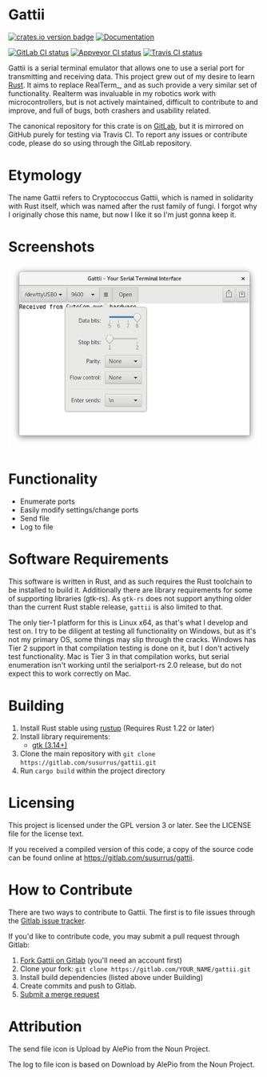 Gattii
======
[![crates.io version badge](https://img.shields.io/crates/v/gattii.svg)](https://crates.io/crates/gattii)
[![Documentation](https://docs.rs/gattii/badge.svg)](https://docs.rs/crate/gattii)


[![GitLab CI status](https://gitlab.com/susurrus/gattii/badges/master/build.svg)](https://gitlab.com/susurrus/gattii/pipelines)
[![Appveyor CI status](https://ci.appveyor.com/api/projects/status/gitlab/Susurrus/gattii?svg=true&branch=master)](https://ci.appveyor.com/project/Susurrus/gattii)
[![Travis CI status](https://travis-ci.org/Susurrus/gattii.svg?branch=master)](https://travis-ci.org/Susurrus/gattii)

Gattii is a serial terminal emulator that allows one to use a serial port for transmitting and receiving data. This project grew out of my desire to learn [Rust]. It aims to replace RealTerm_, and as such provide a very similar set of functionality. Realterm was invaluable in my robotics work with microcontrollers, but is not actively maintained, difficult to contribute to and improve, and full of bugs, both crashers and usability related.

[Rust]: https://www.rust-lang.org
[Realterm]: http://realterm.sourceforge.net/

The canonical repository for this crate is on [GitLab](https://gitlab.com/susurrus/gattii),
but it is mirrored on GitHub purely for testing via Travis CI. To report any issues or contribute
code, please do so using through the GitLab repository.

Etymology
=========

The name Gattii refers to Cryptococcus Gattii, which is named in solidarity with Rust itself, which was named after the rust family of fungi. I forgot why I originally chose this name, but now I like it so I'm just gonna keep it.

Screenshots
===========

![Screenshot of main window](screenshot.png?raw=true)

Functionality
=============

* Enumerate ports
* Easily modify settings/change ports
* Send file
* Log to file

Software Requirements
=====================

This software is written in Rust, and as such requires the Rust toolchain to be installed to build it. Additionally there are library requirements for some of supporting libraries (gtk-rs). As `gtk-rs` does not support anything older than the current Rust stable release, `gattii` is also limited to that.

The only tier-1 platform for this is Linux x64, as that's what I develop and test on. I try to be diligent at testing all functionality on Windows, but as it's not my primary OS, some things may slip through the cracks. Windows has Tier 2 support in that compilation testing is done on it, but I don't actively test functionality. Mac is Tier 3 in that compilation works, but serial enumeration isn't working until the serialport-rs 2.0 release, but do not expect this to work correctly on Mac.

Building
========

1. Install Rust stable using [rustup](https://www.rustup.rs/) (Requires Rust 1.22 or later)
2. Install library requirements:
    * [gtk (3.14+)](http://gtk-rs.org/docs-src/requirements)
3. Clone the main repository with `git clone https://gitlab.com/susurrus/gattii.git`
4. Run `cargo build` within the project directory

Licensing
=========

This project is licensed under the GPL version 3 or later. See the LICENSE file for the license text.

If you received a compiled version of this code, a copy of the source code can be found online at https://gitlab.com/susurrus/gattii.

How to Contribute
=================

There are two ways to contribute to Gattii. The first is to file issues through the [Gitlab issue tracker](https://gitlab.com/susurrus/gattii/issues).

If you'd like to contribute code, you may submit a pull request through Gitlab:
  1. [Fork Gattii on Gitlab](https://gitlab.com/susurrus/gattii/forks/new) (you'll need an account first)
  2. Clone your fork: `git clone https://gitlab.com/YOUR_NAME/gattii.git`
  3. Install build dependencies (listed above under Building)
  4. Create commits and push to Gitlab.
  5. [Submit a merge request](https://gitlab.com/susurrus/gattii/merge_requests/new)

Attribution
===========

The send file icon is Upload by AlePio from the Noun Project.

The log to file icon is based on Download by AlePio from the Noun Project.

